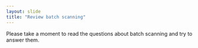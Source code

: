 ```yaml
---
layout: slide
title: "Review batch scanning"
---
```


Please take a moment to read the questions about batch scanning and try to answer them.
